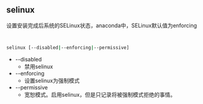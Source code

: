 ## selinux 


设置安装完成后系统的SELinux状态，anaconda中，SELinux默认值为enforcing



```bash


selinux [--disabled|--enforcing|--permissive]


```



  + --disabled
    + 禁用selinux
  + --enforcing
    + 设置selinux为强制模式
  + --permissive
    + 宽恕模式。启用selinux，但是只记录将被强制模式拒绝的事情。

